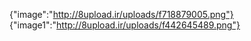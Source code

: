 {"image":"http://8upload.ir/uploads/f718879005.png"}
{"image1":"http://8upload.ir/uploads/f442645489.png"}
